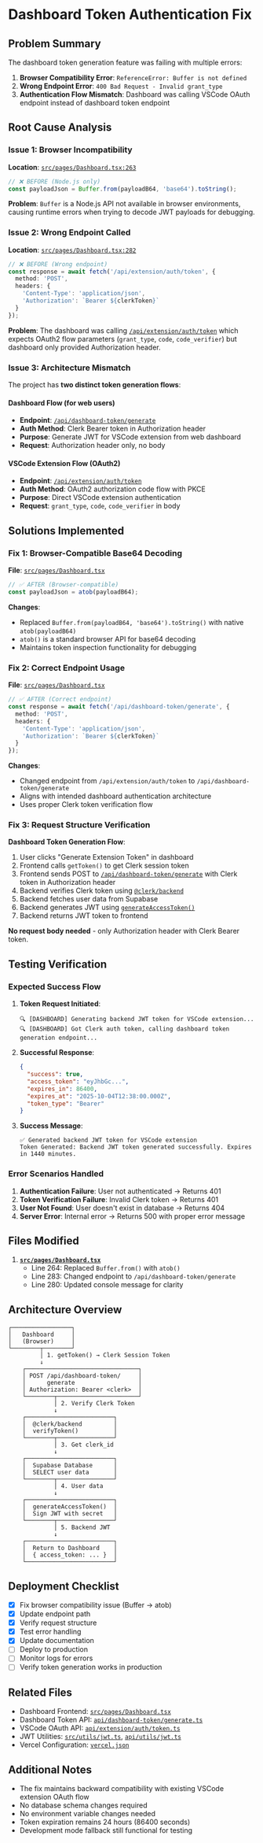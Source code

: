 # Dashboard Token Authentication Fix

## Problem Summary

The dashboard token generation feature was failing with multiple errors:

1. **Browser Compatibility Error**: `ReferenceError: Buffer is not defined`
2. **Wrong Endpoint Error**: `400 Bad Request - Invalid grant_type`
3. **Authentication Flow Mismatch**: Dashboard was calling VSCode OAuth endpoint instead of dashboard token endpoint

## Root Cause Analysis

### Issue 1: Browser Incompatibility
**Location**: [`src/pages/Dashboard.tsx:263`](src/pages/Dashboard.tsx:263)

```typescript
// ❌ BEFORE (Node.js only)
const payloadJson = Buffer.from(payloadB64, 'base64').toString();
```

**Problem**: `Buffer` is a Node.js API not available in browser environments, causing runtime errors when trying to decode JWT payloads for debugging.

### Issue 2: Wrong Endpoint Called
**Location**: [`src/pages/Dashboard.tsx:282`](src/pages/Dashboard.tsx:282)

```typescript
// ❌ BEFORE (Wrong endpoint)
const response = await fetch('/api/extension/auth/token', {
  method: 'POST',
  headers: {
    'Content-Type': 'application/json',
    'Authorization': `Bearer ${clerkToken}`
  }
});
```

**Problem**: The dashboard was calling [`/api/extension/auth/token`](api/extension/auth/token.ts:1) which expects OAuth2 flow parameters (`grant_type`, `code`, `code_verifier`) but dashboard only provided Authorization header.

### Issue 3: Architecture Mismatch

The project has **two distinct token generation flows**:

#### Dashboard Flow (for web users)
- **Endpoint**: [`/api/dashboard-token/generate`](api/dashboard-token/generate.ts:1)
- **Auth Method**: Clerk Bearer token in Authorization header
- **Purpose**: Generate JWT for VSCode extension from web dashboard
- **Request**: Authorization header only, no body

#### VSCode Extension Flow (OAuth2)
- **Endpoint**: [`/api/extension/auth/token`](api/extension/auth/token.ts:1)
- **Auth Method**: OAuth2 authorization code flow with PKCE
- **Purpose**: Direct VSCode extension authentication
- **Request**: `grant_type`, `code`, `code_verifier` in body

## Solutions Implemented

### Fix 1: Browser-Compatible Base64 Decoding
**File**: [`src/pages/Dashboard.tsx`](src/pages/Dashboard.tsx:264)

```typescript
// ✅ AFTER (Browser-compatible)
const payloadJson = atob(payloadB64);
```

**Changes**:
- Replaced `Buffer.from(payloadB64, 'base64').toString()` with native `atob(payloadB64)`
- `atob()` is a standard browser API for base64 decoding
- Maintains token inspection functionality for debugging

### Fix 2: Correct Endpoint Usage
**File**: [`src/pages/Dashboard.tsx`](src/pages/Dashboard.tsx:283)

```typescript
// ✅ AFTER (Correct endpoint)
const response = await fetch('/api/dashboard-token/generate', {
  method: 'POST',
  headers: {
    'Content-Type': 'application/json',
    'Authorization': `Bearer ${clerkToken}`
  }
});
```

**Changes**:
- Changed endpoint from `/api/extension/auth/token` to `/api/dashboard-token/generate`
- Aligns with intended dashboard authentication architecture
- Uses proper Clerk token verification flow

### Fix 3: Request Structure Verification

**Dashboard Token Generation Flow**:
1. User clicks "Generate Extension Token" in dashboard
2. Frontend calls `getToken()` to get Clerk session token
3. Frontend sends POST to [`/api/dashboard-token/generate`](api/dashboard-token/generate.ts:1) with Clerk token in Authorization header
4. Backend verifies Clerk token using [`@clerk/backend`](api/dashboard-token/generate.ts:2)
5. Backend fetches user data from Supabase
6. Backend generates JWT using [`generateAccessToken()`](src/utils/jwt.ts:15)
7. Backend returns JWT token to frontend

**No request body needed** - only Authorization header with Clerk Bearer token.

## Testing Verification

### Expected Success Flow

1. **Token Request Initiated**:
   ```
   🔍 [DASHBOARD] Generating backend JWT token for VSCode extension...
   🔍 [DASHBOARD] Got Clerk auth token, calling dashboard token generation endpoint...
   ```

2. **Successful Response**:
   ```json
   {
     "success": true,
     "access_token": "eyJhbGc...",
     "expires_in": 86400,
     "expires_at": "2025-10-04T12:38:00.000Z",
     "token_type": "Bearer"
   }
   ```

3. **Success Message**:
   ```
   ✅ Generated backend JWT token for VSCode extension
   Token Generated: Backend JWT token generated successfully. Expires in 1440 minutes.
   ```

### Error Scenarios Handled

1. **Authentication Failure**: User not authenticated → Returns 401
2. **Token Verification Failure**: Invalid Clerk token → Returns 401
3. **User Not Found**: User doesn't exist in database → Returns 404
4. **Server Error**: Internal error → Returns 500 with proper error message

## Files Modified

1. **[`src/pages/Dashboard.tsx`](src/pages/Dashboard.tsx:1)**
   - Line 264: Replaced `Buffer.from()` with `atob()`
   - Line 283: Changed endpoint to `/api/dashboard-token/generate`
   - Line 280: Updated console message for clarity

## Architecture Overview

```
┌─────────────────┐
│   Dashboard     │
│   (Browser)     │
└────────┬────────┘
         │ 1. getToken() → Clerk Session Token
         ↓
    ┌────────────────────────────────┐
    │ POST /api/dashboard-token/     │
    │      generate                  │
    │ Authorization: Bearer <clerk>  │
    └────────┬───────────────────────┘
             │ 2. Verify Clerk Token
             ↓
    ┌─────────────────────────┐
    │  @clerk/backend         │
    │  verifyToken()          │
    └────────┬────────────────┘
             │ 3. Get clerk_id
             ↓
    ┌─────────────────────────┐
    │  Supabase Database      │
    │  SELECT user data       │
    └────────┬────────────────┘
             │ 4. User data
             ↓
    ┌─────────────────────────┐
    │  generateAccessToken()  │
    │  Sign JWT with secret   │
    └────────┬────────────────┘
             │ 5. Backend JWT
             ↓
    ┌─────────────────────────┐
    │  Return to Dashboard    │
    │  { access_token: ... }  │
    └─────────────────────────┘
```

## Deployment Checklist

- [x] Fix browser compatibility issue (Buffer → atob)
- [x] Update endpoint path
- [x] Verify request structure
- [x] Test error handling
- [x] Update documentation
- [ ] Deploy to production
- [ ] Monitor logs for errors
- [ ] Verify token generation works in production

## Related Files

- Dashboard Frontend: [`src/pages/Dashboard.tsx`](src/pages/Dashboard.tsx:1)
- Dashboard Token API: [`api/dashboard-token/generate.ts`](api/dashboard-token/generate.ts:1)
- VSCode OAuth API: [`api/extension/auth/token.ts`](api/extension/auth/token.ts:1)
- JWT Utilities: [`src/utils/jwt.ts`](src/utils/jwt.ts:1), [`api/utils/jwt.ts`](api/utils/jwt.ts:1)
- Vercel Configuration: [`vercel.json`](vercel.json:1)

## Additional Notes

- The fix maintains backward compatibility with existing VSCode extension OAuth flow
- No database schema changes required
- No environment variable changes needed
- Token expiration remains 24 hours (86400 seconds)
- Development mode fallback still functional for testing